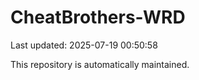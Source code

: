 # CheatBrothers-WRD

Last updated: 2025-07-19 00:50:58

This repository is automatically maintained.
